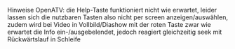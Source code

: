Hinweise OpenATV: 
die Help-Taste funktioniert nicht wie erwartet, leider lassen sich die nutzbaren Tasten also nicht per screen anzeigen/auswählen, 
zudem wird bei Video in Vollbild/Diashow mit der roten Taste zwar wie erwartet die Info ein-/ausgebelendet, 
jedoch reagiert gleichzeitig seek mit Rückwärtslauf in Schleife 
